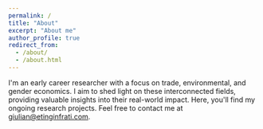 ```yaml
---
permalink: /
title: "About"
excerpt: "About me"
author_profile: true
redirect_from: 
  - /about/
  - /about.html
---
```


I'm an early career researcher with a focus on trade, environmental, and gender economics. I aim to shed light on these interconnected fields, providing valuable insights into their real-world impact. Here, you'll find my ongoing research projects. Feel free to contact me at [giulian@etinginfrati.com](mailto:giulian@etinginfrati.com). 


